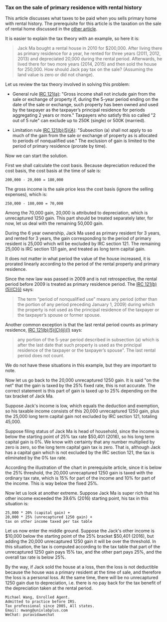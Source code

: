 ### Tax on the sale of primary residence with rental history

This article discusses what taxes to be paid when you sells primary home
with rental history. The prerequisite for this article is the taxation
on the sale of rental home discussed in the
[other article](https://github.com/michaelxwang/tax/blob/master/sale-of-rental-home.md).

It is easier to explain the tax theory with an example, so here it is:

>Jack Ma bought a rental house in 2010 for $200,000. After living there
>as primary residence for a year, he rented for three years (2011, 2012,
>2013) and depreciated 20,000 during the rental period. Afterwards, he
>lived there for two more years (2014, 2015) and then sold the house for
>250,000. How should Jack pay tax on the sale? (Assuming the land value
>is zero or did not change).

Let us review the tax theory involved in solving this problem:

- General rule [IRC 121(a)](https://www.law.cornell.edu/uscode/text/26/121): "Gross income shall not include gain
from the sale or exchange of property if, during the 5-year period
ending on the date of the sale or exchange, such property has been
owned and used by the taxpayer as the taxpayer’s principal residence
for periods aggregating 2 years or more." Taxpayers who satisfy this
so called "2 out of 5 rule" can exclude up to 250K (single) or 500K (married).

- Limitation rule [IRC 121(b)(5)(A)](https://www.law.cornell.edu/uscode/text/26/121): "Subsection (a) shall not apply
to so much of the gain from the sale or exchange of property as is
allocated to periods of nonqualified use." The exclusion of gain is limited
to the period of primary residence (prorate by time).

Now we can start the solution.

First we shall calculate the cost basis. Because depreciation reduced
the cost basis, the cost basis at the time of sale is:

```200,000 - 20,000 = 180,000```

The gross income is the sale price less the cost basis (ignore the
selling expenses), which is:

```250,000 - 180,000 = 70,000```

Among the 70,000 gain, 20,000 is attributed to depreciation, which is
unrecaptured 1250 gain. This part should be treated separately later,
for now, let us deal with the remaining 50,000 gain.

During the 6 year ownership, Jack Ma used as primary resident for 3
years, and rented for 3 years, the gain corresponding to the period
of primary resident is 25,000 which will be excluded by IRC section
121. The remaining 25,000 is IRC section 131 gain, and treated as long
term capital gain.

It does not matter in what period the value of the house increased,
it is prorated linearly according to the period of the rental property
and primary residence.

Since the new law was passed in 2009 and is
not retrospective, the rental period before 2009 is treated as primary
residence period. The [IRC 121(b)(5)(C)(i)](https://www.law.cornell.edu/uscode/text/26/121) says:

>The term “period of nonqualified use” means any period (other than
>the portion of any period preceding January 1, 2009) during which
>the property is not used as the principal residence of the taxpayer
>or the taxpayer’s spouse or former spouse.

Another common exception is that the last rental period counts as primary residence,
[IRC 121(b)(5)(C)(ii)(I)](https://www.law.cornell.edu/uscode/text/26/121)
says:

>any portion
>of the 5-year period described in subsection (a) which is after the
>last date that such property is used as the principal residence of
>the taxpayer or the taxpayer’s spouse". The last rental period does not
>count.

We do not have these situations in this example, but they are important to note.

Now let us go back to the 20,000 unrecaptured 1250 gain. It is said
"on the net" that the gain is taxed by the 25% fixed rate, this is not
accurate. The correct statement is this part of gain is taxed up to 25%
depending on the tax bracket of Jack Ma.

Suppose Jack's income is low, which equals the deduction and exemption,
so his taxable income consists of this 20,000 unrecaptured 1250 gain,
plus the 25,000 long term capital gain not excluded by IRC section 121,
totaling 45,000.

Suppose filing status of Jack Ma is head of household, since the
income is below the starting point of 25% tax rate \$50,401 (2016),
so his long term capital gain is 0%. We know with certainty that any
number multiplied by zero is zero, so the long term capital gain tax is
zero. That is, although Jack has a capital gain which is not excluded
by the IRC section 121, the tax is eliminated by the 0% tax rate.

According the illustration of the chart in prerequisite article, since it
is below the 25% threshold, the 20,000 unrecaptured 1250 gain is taxed
with the ordinary tax rate, which is 15% for part of the income and 10%
for part of the income. This is way below the fixed 25%.

Now let us look at another extreme. Suppose Jack Ma is super rich that
his other income exceeded the 39.6% (2016) starting point, his tax in
this situation is:

```
25,000 * 20% (capital gain) + 
20,000 * 25% (unrecaptured 1250 gain) + 
tax on other income taxed per tax table
```

Let us now enter the middle ground. Suppose the Jack's other income is
\$10,000 below the starting point of the 25% bracket $50,401 (2016), but
adding the 20,000 unrecaptured 1250 gain it will be over the threshold. In
this situation, the tax is computed according to the tax table that part
of the unrecaptured 1250 gain pays 15% tax, and the other part pays 25%,
and the overall tax rate is below 25%.

By the way, if Jack sold the house at a loss, then the loss is not
deductible because the house was a primary resident at the time of sale,
and therefore the loss is a personal loss. At the same time, there will
be no unrecaptured 1250 gain due to depreciation, i.e. there is no pay back
for the tax benefit of the depreciation taken at the rental period.

```
Michael Wang, Enrolled Agent.
Admitted to practice before IRS.
Tax professional since 2005, All states.
Email: mwang@unixlabplus.com
WeChat: puravidawechat
```
